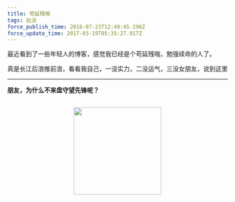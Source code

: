 ```yaml
---
title: 苟延残喘
tags: 扯淡
force_publish_time: 2016-07-23T12:49:45.196Z
force_update_time: 2017-03-19T05:35:27.917Z
---
```


<style>
.image img {
width: 200px;
margin: 20px auto;
display: block;
margin: 30px auto;
}

</style>

最近看到了一些年轻人的博客，感觉我已经是个苟延残喘，勉强续命的人了。

真是长江后浪推前浪，看看我自己，一没实力，二没运气，三没女朋友，说到这里

---

**朋友，为什么不来盘守望先锋呢？**

<div class="image">
  <img src="//storage.c-3.moe/meow/plusonesec.webp">
</div>
